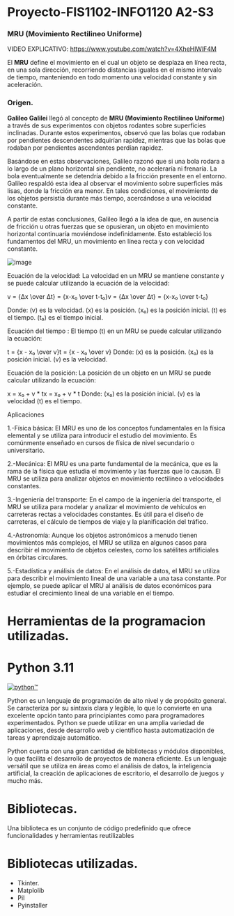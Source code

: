 # Proyecto-FIS1102-INFO1120 A2-S3
### MRU (Movimiento Rectilineo Uniforme)
VIDEO EXPLICATIVO: https://www.youtube.com/watch?v=4XheHlWlF4M

El **MRU** define el movimiento en el cual un objeto se desplaza en línea recta, en una sola dirección, recorriendo distancias iguales en el mismo intervalo de tiempo, manteniendo en todo momento una velocidad constante y sin aceleración.

### Origen.
  
**Galileo Galilei** llegó al concepto de **MRU (Movimiento Rectilíneo Uniforme)** a través de sus experimentos con objetos rodantes sobre superficies inclinadas. Durante estos experimentos, observó que las bolas que rodaban por pendientes descendentes adquirían rapidez, mientras que las bolas que rodaban por pendientes ascendentes perdían rapidez.

Basándose en estas observaciones, Galileo razonó que si una bola rodara a lo largo de un plano horizontal sin pendiente, no aceleraría ni frenaría. La bola eventualmente se detendría debido a la fricción presente en el entorno. Galileo respaldó esta idea al observar el movimiento sobre superficies más lisas, donde la fricción era menor. En tales condiciones, el movimiento de los objetos persistía durante más tiempo, acercándose a una velocidad constante.

A partir de estas conclusiones, Galileo llegó a la idea de que, en ausencia de fricción u otras fuerzas que se opusieran, un objeto en movimiento horizontal continuaría moviéndose indefinidamente. Esto estableció los fundamentos del MRU, un movimiento en línea recta y con velocidad constante.

![image](https://github.com/cchelooo/Eva-Transdisciplinar-2023-A2-S3/assets/129316732/c2521d52-85f1-4781-b8ef-e0e9d35bab12)




Ecuación de la velocidad: La velocidad en un MRU se mantiene constante y se puede calcular utilizando la ecuación de la velocidad:

v = {Δx \over  Δt} = {x-x₀ \over t-t₀}v = {Δx \over  Δt} = {x-x₀ \over t-t₀}

Donde:
\(v\) es la velocidad.
\(x\) es la posición.
\(x₀\) es la posición inicial.
\(t\) es el tiempo.
\(t₀\) es el tiempo inicial.

Ecuación del tiempo : El tiempo (t) en un MRU se puede calcular utilizando la ecuación:

t = {x - x₀ \over  v}t = {x - x₀ \over  v}
Donde:
\(x\) es la posición.
\(x₀\) es la posición inicial.
\(v\) es la velocidad.

Ecuación de la posición: La posición de un objeto en un MRU se puede calcular utilizando la ecuación:


x = x₀ + v * tx = x₀ + v * t
Donde:
\(x₀\) es la posición inicial.
\(v\) es la velocidad
\(t\) es el tiempo.


Aplicaciones

1.-Física básica: El MRU es uno de los conceptos fundamentales en la física elemental y se utiliza para introducir el estudio del movimiento. Es comúnmente enseñado en cursos de física de nivel secundario o universitario. 


2.-Mecánica: El MRU es una parte fundamental de la mecánica, que es la rama de la física que estudia el movimiento y las fuerzas que lo causan. El MRU se utiliza para analizar objetos en movimiento rectilíneo a velocidades constantes. 


3.-Ingeniería del transporte: En el campo de la ingeniería del transporte, el MRU se utiliza para modelar y analizar el movimiento de vehículos en carreteras rectas a velocidades constantes. Es útil para el diseño de carreteras, el cálculo de tiempos de viaje y la planificación del tráfico. 


4.-Astronomía: Aunque los objetos astronómicos a menudo tienen movimientos más complejos, el MRU se utiliza en algunos casos para describir el movimiento de objetos celestes, como los satélites artificiales en órbitas circulares. 


5.-Estadística y análisis de datos: En el análisis de datos, el MRU se utiliza para describir el movimiento lineal de una variable a una tasa constante. Por ejemplo, se puede aplicar el MRU al análisis de datos económicos para estudiar el crecimiento lineal de una variable en el tiempo. 

# Herramientas de la programacion utilizadas.

# Python 3.11
[![python™](https://www.python.org/static/img/python-logo@2x.png)](https://www.python.org/)

Python es un lenguaje de programación de alto nivel y de propósito general. Se caracteriza por su sintaxis clara y legible, lo que lo convierte en una excelente opción tanto para principiantes como para programadores experimentados. Python se puede utilizar en una amplia variedad de aplicaciones, desde desarrollo web y científico hasta automatización de tareas y aprendizaje automático.

Python cuenta con una gran cantidad de bibliotecas y módulos disponibles, lo que facilita el desarrollo de proyectos de manera eficiente. Es un lenguaje versátil que se utiliza en áreas como el análisis de datos, la inteligencia artificial, la creación de aplicaciones de escritorio, el desarrollo de juegos y mucho más.

# Bibliotecas.

Una biblioteca es un conjunto de código predefinido que ofrece funcionalidades y herramientas reutilizables

# Bibliotecas utilizadas.
- Tkinter.
- Matplolib
- Pil
- Pyinstaller
  
